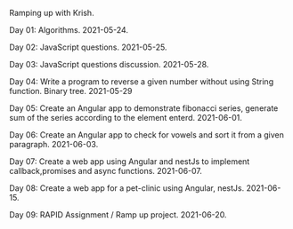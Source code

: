 Ramping up with Krish.

Day 01: Algorithms. 2021-05-24.

Day 02: JavaScript questions. 2021-05-25.

Day 03: JavaScript questions discussion. 2021-05-28.

Day 04: Write a program to reverse a given number without using String function.
		Binary tree. 2021-05-29
		
Day 05: Create an Angular app to demonstrate fibonacci series, generate sum of the series according to the element enterd. 2021-06-01.

Day 06: Create an Angular app to check for vowels and sort it from a given paragraph. 2021-06-03.

Day 07: Create a web app using Angular and nestJs to implement callback,promises and async functions. 2021-06-07.

Day 08: Create a web app for a pet-clinic using Angular, nestJs. 2021-06-15.

Day 09: RAPID Assignment / Ramp up project. 2021-06-20.
